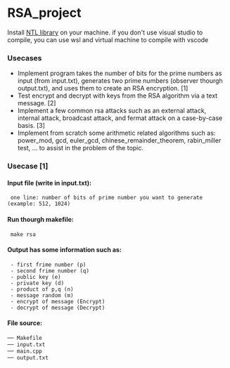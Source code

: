 # RSA_project

Install [NTL library](https://libntl.org/doc/tour-unix.html) on your machine. if you don't use visual studio to compile, you can use wsl and virtual machine to compile with vscode 

### Usecases
* Implement program takes the number of bits for the prime numbers as input (from input.txt), generates two prime numbers (observer thourgh output.txt), and uses them to create an RSA encryption. [1]
* Test encrypt and decrypt with keys from the RSA algorithm via a text message. [2]
* Implement a few common rsa attacks such as an external attack, internal attack, broadcast attack, and fermat attack on a case-by-case basis. [3]
* Implement from scratch some arithmetic related algorithms such as: power_mod, gcd, euler_gcd, chinese_remainder_theorem, rabin_miller test, ... to assist in the problem of the topic.

### Usecase [1]
#### Input file (write in input.txt):
     one line: number of bits of prime number you want to generate (example: 512, 1024)
#### Run thourgh makefile:
     make rsa
#### Output has some information such as:
     - first frime number (p)
     - second frime number (q)
     - public key (e)
     - private key (d)
     - product of p,q (n)
     - message random (m)
     - encrypt of message (Encrypt)
     - decrypt of message (Decrypt)
#### File source:
```bash
── Makefile
── input.txt
── main.cpp
── output.txt
```
